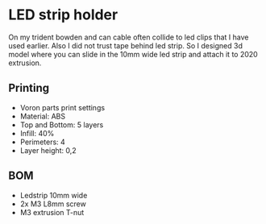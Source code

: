 # LED strip holder
On my trident bowden and can cable often collide to led clips that I have used earlier. Also I did not trust tape behind led strip. 
So I designed 3d model where you can slide in the 10mm wide led strip and attach it to 2020 extrusion.

## Printing

* Voron parts print settings
* Material: ABS
* Top and Bottom: 5 layers
* Infill: 40%
* Perimeters: 4
* Layer height: 0,2

## BOM
* Ledstrip 10mm wide
* 2x M3 L8mm screw
* M3 extrusion T-nut